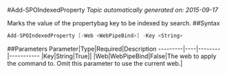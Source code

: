 #Add-SPOIndexedProperty
*Topic automatically generated on: 2015-09-17*

Marks the value of the propertybag key to be indexed by search.
##Syntax
```powershell
Add-SPOIndexedProperty [-Web <WebPipeBind>] -Key <String>
```


##Parameters
Parameter|Type|Required|Description
---------|----|--------|-----------
|Key|String|True||
|Web|WebPipeBind|False|The web to apply the command to. Omit this parameter to use the current web.|
<!-- Ref: B0129B2E2109C3079F6A799858FB6376 -->